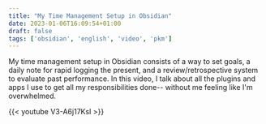 ```yaml
---
title: "My Time Management Setup in Obsidian"
date: 2023-01-06T16:09:54+01:00
draft: false
tags: ['obsidian', 'english', 'video', 'pkm']
---
```

My time management setup in Obsidian consists of a way to set goals, a daily note for rapid logging the present, and a review/retrospective system to evaluate past performance. In this video, I talk about all the plugins and apps I use to get all my responsibilities done-- without me feeling like I'm overwhelmed.

{{< youtube V3-A6j17KsI >}}